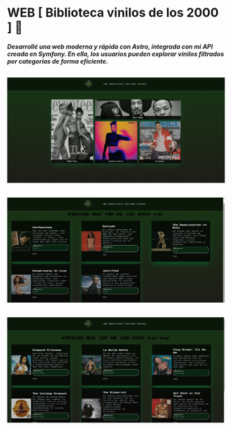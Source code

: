 # WEB [ Biblioteca vinilos de los 2000 ] 🌟

***Desarrollé una web moderna y rápida con Astro, integrada con mi API creada en Symfony. En ella, los usuarios pueden explorar vinilos filtrados por categorías de forma eficiente.***

![index.vinyls](public/img-screenshots/index.png)
---

![category.filter.rnb](public/img-screenshots/rnb.png)
---

![category.filter.rnb](public/img-screenshots/hip-hop.png)
---